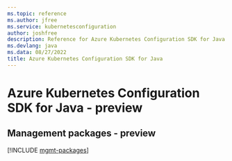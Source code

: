```yaml
---
ms.topic: reference
ms.author: jfree
ms.service: kubernetesconfiguration
author: joshfree
description: Reference for Azure Kubernetes Configuration SDK for Java
ms.devlang: java
ms.data: 08/27/2022
title: Azure Kubernetes Configuration SDK for Java
---
```

# Azure Kubernetes Configuration SDK for Java - preview

## Management packages - preview
[!INCLUDE [mgmt-packages](kubernetes-configuration-mgmt-index.md)]